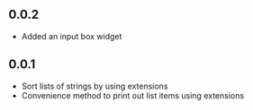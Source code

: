 ## 0.0.2
* Added an input box widget

## 0.0.1
* Sort lists of strings by using extensions
* Convenience method to print out list items using extensions
